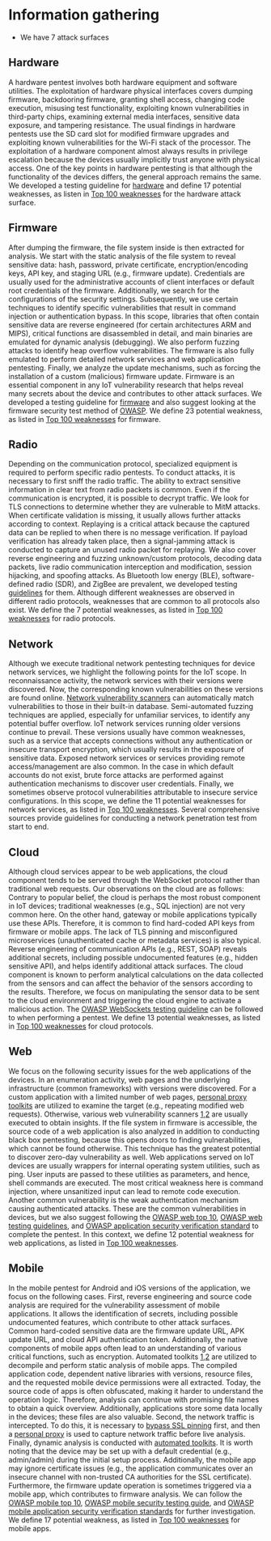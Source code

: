 # Information gathering

- We have 7 attack surfaces

## Hardware

A hardware pentest involves both hardware equipment and software utilities. 
The exploitation of hardware physical interfaces covers dumping firmware, backdooring firmware, granting shell access, changing code execution, misusing test functionality, exploiting known vulnerabilities in third-party chips, examining external media interfaces, sensitive data exposure, and tampering resistance.
The usual findings in hardware pentests use the SD card slot for modified firmware upgrades and exploiting known vulnerabilities for the Wi-Fi stack of the processor.
The exploitation of a hardware component almost always results in privilege escalation because the devices usually implicitly trust anyone with physical access.
One of the key points in hardware pentesting is that although the functionality of the devices differs, the general approach remains the same. 
We developed a testing guideline for [hardware](iot/guidelines/hardware) and define 17 potential weaknesses, as listen in [Top 100 weaknesses](iot/weaknesses.md) for the hardware attack surface.


## Firmware

After dumping the firmware, the file system inside is then extracted for analysis.
We start with the static analysis of the file system to reveal sensitive data: hash, password, private certificate, encryption/encoding keys, API key, and staging URL (e.g., firmware update).
Credentials are usually used for the administrative accounts of client interfaces or default root credentials of the firmware.
Additionally, we search for the configurations of the security settings. 
Subsequently, we use certain techniques to identify specific vulnerabilities that result in command injection or authentication bypass.
In this scope, libraries that often contain sensitive data are reverse engineered (for certain architectures ARM and MIPS), critical functions are disassembled in detail, and main binaries are emulated for dynamic analysis (debugging).
We also perform fuzzing attacks to identify heap overflow vulnerabilities. 
The firmware is also fully emulated to perform detailed network services and web application pentesting.
Finally, we analyze the update mechanisms, such as forcing the installation of a custom (malicious) firmware update. 
Firmware is an essential component in any IoT vulnerability research that helps reveal many secrets about the device and contributes to other attack surfaces.
We developed a testing guideline for [firmware](iot/guidelines/firmware) and also suggest looking at the firmware security test method of [OWASP](https://github.com/scriptingxss/owasp-fstm).
We define 23 potential weakness, as listed in [Top 100 weaknesses](iot/weaknesses.md) for firmware.


## Radio

Depending on the communication protocol, specialized equipment is required to perform specific radio pentests.
To conduct attacks, it is necessary to first sniff the radio traffic.
The ability to extract sensitive information in clear text from radio packets is common.
Even if the communication is encrypted, it is possible to decrypt traffic. 
We look for TLS connections to determine whether they are vulnerable to MitM attacks.
When certificate validation is missing, it usually allows further attacks according to context.
Replaying is a critical attack because the captured data can be replied to when there is no message verification.
If payload verification has already taken place, then a signal-jamming attack is conducted to capture an unused radio packet for replaying.
We also cover reverse engineering and fuzzing unknown/custom protocols, decoding data packets, live radio communication interception and modification, session hijacking, and spoofing attacks.
As Bluetooth low energy (BLE), software-defined radio (SDR), and ZigBee are prevalent, we developed testing [guidelines](iot/guidelines/radio) for them.
Although different weaknesses are observed in different radio protocols, weaknesses that are common to all protocols also exist.
We define the 7 potential weaknesses, as listed in [Top 100 weaknesses](iot/weaknesses.md) for radio protocols. 


## Network

Although we execute traditional network pentesting techniques for device network services, we highlight the following points for the IoT scope.
In reconnaissance activity, the network services with their versions were discovered.
Now, the corresponding known vulnerabilities on these versions are found online.
[Network vulnerability scanners](https://tenable.com/products/nessus) can automatically match vulnerabilities to those in their built-in database.
Semi-automated fuzzing techniques are applied, especially for unfamiliar services, to identify any potential buffer overflow. 
IoT network services running older versions continue to prevail. These versions usually have common weaknesses, such as a service that accepts connections without any authentication or insecure transport encryption, which usually results in the exposure of sensitive data.
Exposed network services or services providing remote access/management are also common.
In the case in which default accounts do not exist, brute force attacks are performed against authentication mechanisms to discover user credentials.
Finally, we sometimes observe protocol vulnerabilities attributable to insecure service configurations.
In this scope, we define the 11 potential weaknesses for network services, as listed in [Top 100 weaknesses](iot/weaknesses.md).
Several comprehensive sources provide guidelines for conducting a network penetration test from start to end.


## Cloud

Although cloud services appear to be web applications, the cloud component tends to be served through the WebSocket protocol rather than traditional web requests.
Our observations on the cloud are as follows: Contrary to popular belief, the cloud is perhaps the most robust component in IoT devices; traditional weaknesses (e.g., SQL injection) are not very common here.
On the other hand, gateway or mobile applications typically use these APIs.
Therefore, it is common to find hard-coded API keys from firmware or mobile apps.
The lack of TLS pinning and misconfigured microservices (unauthenticated cache or metadata services) is also typical. 
Reverse engineering of communication APIs (e.g., REST, SOAP) reveals additional secrets, including possible undocumented features (e.g., hidden sensitive API), and helps identify additional attack surfaces.
The cloud component is known to perform analytical calculations on the data collected from the sensors and can affect the behavior of the sensors according to the results. Therefore, we focus on manipulating the sensor data to be sent to the cloud environment and triggering the cloud engine to activate a malicious action.
The [OWASP WebSockets testing guideline](https://owasp.org/www-project-web-security-testing-guide/v41/4-Web_Application_Security_Testing/11-Client_Side_Testing/10-Testing_WebSockets) can be followed to when performing a pentest.
We define 13 potential weaknesses, as listed in [Top 100 weaknesses](iot/weaknesses.md) for cloud protocols.


## Web

We focus on the following security issues for the web applications of the devices.
In an enumeration activity, web pages and the underlying infrastructure (common frameworks) with versions were discovered.
For a custom application with a limited number of web pages, [personal proxy toolkits](https://portswigger.net/burp) are utilized to examine the target (e.g., repeating modified web requests).
Otherwise, various web vulnerability scanners [1](https://w3af.org),[2](https://github.com/wpscanteam/wpscan) are usually executed to obtain insights.
If the file system in firmware is accessible, the source code of a web application is also analyzed in addition to conducting black box pentesting, because this opens doors to finding vulnerabilities, which cannot be found otherwise.
This technique has the greatest potential to discover zero-day vulnerability as well.
Web applications served on IoT devices are usually wrappers for internal operating system utilities, such as ping.
User inputs are passed to these utilities as parameters, and hence, shell commands are executed.
The most critical weakness here is command injection, where unsanitized input can lead to remote code execution.
Another common vulnerability is the weak authentication mechanism causing authenticated attacks.
These are the common vulnerabilities in devices, but we also suggest following the [OWASP web top 10](https://owasp.org/www-project-top-ten/), [OWASP web testing guidelines](https://owasp.org/www-project-web-security-testing-guide/), and [OWASP application security verification standard](https://owasp.org/www-project-application-security-verification-standard/) to complete the pentest.
In this context, we define 12 potential weakness for web applications, as listed in [Top 100 weaknesses](iot/weaknesses.md).


## Mobile

In the mobile pentest for Android and iOS versions of the application, we focus on the following cases.
First, reverse engineering and source code analysis are required for the vulnerability assessment of mobile applications.
It allows the identification of secrets, including possible undocumented features, which contribute to other attack surfaces.
Common hard-coded sensitive data are the firmware update URL, APK update URL, and cloud API authentication token.
Additionally, the native components of mobile apps often lead to an understanding of various critical functions, such as encryption.
Automated toolkits [1](github.com/iBotPeaches/Apktool),[2](github.com/skylot/jadx) are utilized to decompile and perform static analysis of mobile apps.
The compiled application code, dependent native libraries with versions, resource files, and the requested mobile device permissions were all extracted.
Today, the source code of apps is often obfuscated, making it harder to understand the operation logic.
Therefore, analysis can continue with promising file names to obtain a quick overview.
Additionally, applications store some data locally in the devices; these files are also valuable.
Second, the network traffic is intercepted.
To do this, it is necessary to [bypass SSL pinning](https://github.com/topjohnwu/Magisk) first, and then a [personal proxy](https://portswigger.net/burp) is used to capture network traffic before live analysis.
Finally, dynamic analysis is conducted with [automated toolkits](https://github.com/frida/frida).
It is worth noting that the device may be set up with a default credential (e.g., admin/admin) during the initial setup process.
Additionally, the mobile app may ignore certificate issues (e.g., the application communicates over an insecure channel with non-trusted CA authorities for the SSL certificate).
Furthermore, the firmware update operation is sometimes triggered via a mobile app, which contributes to firmware analysis.
We can follow the [OWASP mobile top 10](https://owasp.org/www-project-mobile-top-10/), [OWASP mobile security testing guide](https://github.com/OWASP/owasp-mstg), and [OWASP mobile application security verification standards](https://github.com/OWASP/owasp-masvs) for further investigation.
We define 17 potential weakness, as listed in [Top 100 weaknesses](iot/weaknesses.md) for mobile apps. 
